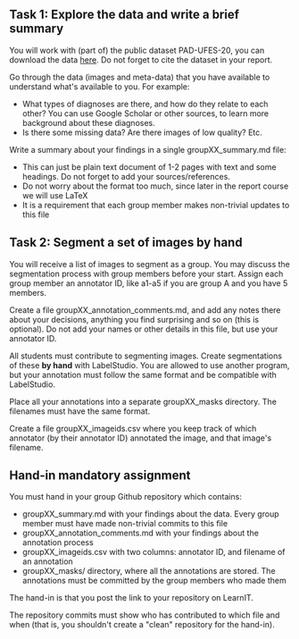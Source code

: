 ## Task 1: Explore the data and write a brief summary

You will work with (part of) the public dataset PAD-UFES-20, you can download the data [here](https://data.mendeley.com/datasets/zr7vgbcyr2/1). Do not forget to cite the dataset in your report. 

Go through the data (images and meta-data) that you have available to understand what's available to you. For example:

* What types of diagnoses are there, and how do they relate to each other? You can use Google Scholar or other sources, to learn more background about these diagnoses. 
* Is there some missing data? Are there images of low quality? Etc.

Write a summary about your findings in a single groupXX_summary.md file:

* This can just be plain text document of 1-2 pages with text and some headings. Do not forget to add your sources/references. 
* Do not worry about the format too much, since later in the report course we will use LaTeX
* It is a requirement that each group member makes non-trivial updates to this file



## Task 2: Segment a set of images by hand

You will receive a list of images to segment as a group. You may discuss the segmentation process with group members before your start. Assign each group member an annotator ID, like a1-a5 if you are group A and you have 5 members. 

Create a file groupXX_annotation_comments.md, and add any notes there about your decisions, anything you find surprising and so on (this is optional). Do not add your names or other details in this file, but use your annotator ID.

All students must contribute to segmenting images. Create segmentations of these **by hand** with LabelStudio. You are allowed to use another program, but your annotation must follow the same format and be compatible with LabelStudio. 

Place all your annotations into a separate groupXX_masks directory. The filenames must have the same format.

Create a file groupXX_imageids.csv where you keep track of which annotator (by their annotator ID) annotated the image, and that image's filename. 



## Hand-in mandatory assignment

You must hand in your group Github repository which contains:

* groupXX_summary.md with your findings about the data. Every group member must have made non-trivial commits to this file
* groupXX_annotation_comments.md with your findings about the annotation process 
* groupXX_imageids.csv with two columns: annotator ID, and filename of an annotation
* groupXX_masks/ directory, where all the annotations are stored. The annotations must be committed by the group members who made them

The hand-in is that you post the link to your repository on LearnIT.

The repository commits must show who has contributed to which file and when (that is, you shouldn't create a "clean" repository for the hand-in). 



